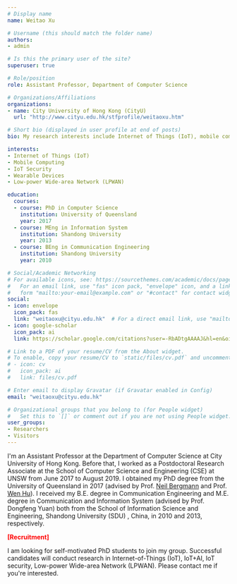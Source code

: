 ```yaml
---
# Display name
name: Weitao Xu

# Username (this should match the folder name)
authors:
- admin

# Is this the primary user of the site?
superuser: true

# Role/position
role: Assistant Professor, Department of Computer Science

# Organizations/Affiliations
organizations:
- name: City University of Hong Kong (CityU)
  url: "http://www.cityu.edu.hk/stfprofile/weitaoxu.htm"

# Short bio (displayed in user profile at end of posts)
bio: My research interests include Internet of Things (IoT), mobile computing, IoT security, wearable Devices and Low-power Wide-area Network (LPWAN).

interests:
- Internet of Things (IoT)
- Mobile Computing
- IoT Security
- Wearable Devices
- Low-power Wide-area Network (LPWAN)

education:
  courses:
  - course: PhD in Computer Science
    institution: University of Queensland
    year: 2017
  - course: MEng in Information System
    institution: Shandong University
    year: 2013
  - course: BEng in Communication Engineering
    institution: Shandong University
    year: 2010

# Social/Academic Networking
# For available icons, see: https://sourcethemes.com/academic/docs/page-builder/#icons
#   For an email link, use "fas" icon pack, "envelope" icon, and a link in the
#   form "mailto:your-email@example.com" or "#contact" for contact widget.
social:
- icon: envelope
  icon_pack: fas
  link: "weitaoxu@cityu.edu.hk"  # For a direct email link, use "mailto:test@example.org".
- icon: google-scholar
  icon_pack: ai
  link: https://scholar.google.com/citations?user=-RbADtgAAAAJ&hl=en&oi=ao

# Link to a PDF of your resume/CV from the About widget.
# To enable, copy your resume/CV to `static/files/cv.pdf` and uncomment the lines below.
# - icon: cv
#   icon_pack: ai
#   link: files/cv.pdf

# Enter email to display Gravatar (if Gravatar enabled in Config)
email: "weitaoxu@cityu.edu.hk"

# Organizational groups that you belong to (for People widget)
#   Set this to `[]` or comment out if you are not using People widget.
user_groups:
- Researchers
- Visitors
---
```


I'm an Assistant Professor at the Department of Computer Science at City University of Hong Kong. Before that, I worked as a Postdoctoral Research Associate at the School of Computer Science and Engineering (CSE) at UNSW from June 2017 to August 2019.  I obtained my PhD degree from the University of Queensland in 2017 (advised by Prof. <a href="https://scholar.google.com.au/citations?user=M7kg0MQAAAAJ&hl=en">Neil Bergmann</a> and Prof. <a href="https://sites.google.com/site/wenhuunsw/">Wen Hu</a>).  I received my B.E. degree in Communication Engineering and M.E. degree in Communication and Information System (advised by Prof. Dongfeng Yuan) both from the School of Information Science and Engineering, Shandong University (SDU) , China, in 2010 and 2013, respectively. 

<p style="color:red;"><b>[Recruitment]</b></p>  I am looking for self-motivated PhD students to join my group. Successful candidates will conduct research in Internet-of-Things (IoT), IoT+AI, IoT security, Low-power Wide-area Network (LPWAN). Please contact me if you're interested.
